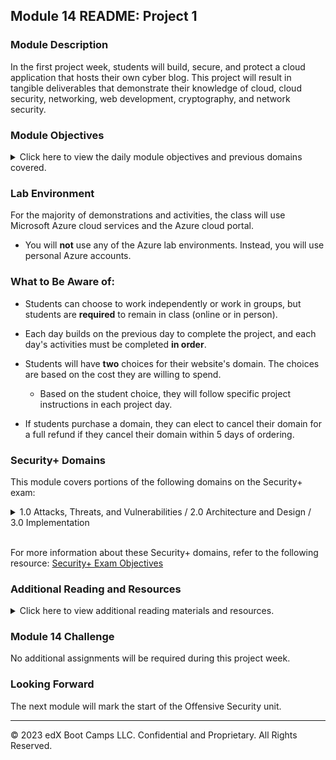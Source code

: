 ## Module 14 README: Project 1

### Module Description

In the first project week, students will build, secure, and protect a cloud application that hosts their own cyber blog. This project will result in tangible deliverables that demonstrate their knowledge of cloud, cloud security, networking, web development, cryptography, and network security.

### Module Objectives

<details>
    <summary>Click here to view the daily module objectives and previous domains covered.</summary>

  <br>

- **Day 1:** Students will **build, host, and design** their own web application.

  - This day will incorporate topics from the Networking, Cloud, and Web Development modules.

- **Day 2:** Students will **secure** their web application with SSL certificates.

  - This day will incorporate topics from the Cryptography and Terminal modules.

- **Day 3:** Students will **protect** their web application with Azure's security features.

  - This day will incorporate topics from the Network Security module.

</details>

### Lab Environment

For the majority of demonstrations and activities, the class will use Microsoft Azure cloud services and the Azure cloud portal.

- You will **not** use any of the Azure lab environments. Instead, you will use personal Azure accounts.

### What to Be Aware of:

   - Students can choose to work independently or work in groups, but students are **required** to remain in class (online or in person).

   - Each day builds on the previous day to complete the project, and each day's activities must be completed **in order**.

   - Students will have **two** choices for their website's domain. The choices are based on the cost they are willing to spend.

     - Based on the student choice, they will follow specific project instructions in each project day.

   - If students purchase a domain, they can elect to cancel their domain for a full refund if they cancel their domain within 5 days of ordering.

### Security+ Domains

This module covers portions of the following domains on the Security+ exam:

<details>
    <summary>1.0 Attacks, Threats, and Vulnerabilities / 2.0 Architecture and Design / 3.0 Implementation </summary> 
 <br>

- Indicators of compromise

- Types of attacks

- Network components

- Secure network architecture concepts

- Common security issues

- Secure protocols

- Incident response procedures

</details> 

<br>

For more information about these Security+ domains, refer to the following resource: [Security+ Exam Objectives](
https://comptiacdn.azureedge.net/webcontent/docs/default-source/exam-objectives/comptia-security-sy0-601-exam-objectives-(2-0).pdf?sfvrsn=8c5889ff_2)


### Additional Reading and Resources

<details> 
<summary> Click here to view additional reading materials and resources. </summary>
</br>

#### Day 1


- [Microsoft Docs: How to open a support ticket](https://docs.microsoft.com/en-us/azure/azure-portal/supportability/how-to-create-azure-support-request)

- [Azure App Service Documentation](https://docs.microsoft.com/en-us/azure/app-service/)

- [How to come up with a Good Domain Name](https://domains.google/learn/how-to-come-up-with-a-good-domain-name/)
- [Split-Half Search](https://www.peachpit.com/articles/article.aspx?p=420908&seqNum=3)

- [Top CyberSecurity Blog Websites](https://onlinedegrees.sandiego.edu/top-cyber-security-blogs-websites/)

#### Day 2:

- [Azure Key Vaults](https://azure.microsoft.com/en-us/services/key-vault/#product-overview)

- [What is a self signed certificate?](https://sectigostore.com/page/what-is-a-self-signed-certificate/)

- [Binding Certificates in Azure](https://docs.microsoft.com/en-us/azure/app-service/configure-ssl-bindings#bind-your-ssl-certificate)

- [Azure App Service Managed Certificates](https://azure.microsoft.com/en-us/updates/secure-your-custom-domains-at-no-cost-with-app-service-managed-certificates-preview/)

- [Azure App Service Documentation](https://docs.microsoft.com/en-us/azure/app-service/)

- If Microsoft Support is needed, visit [How to open a support ticket](https://docs.microsoft.com/en-us/azure/azure-portal/supportability/how-to-create-azure-support-request)

#### Day 3

- [Azure Front Door Documentation](https://azure.microsoft.com/en-us/services/frontdoor/#overview)

- [Azure Web Application Firewall on Front Door](https://docs.microsoft.com/en-us/azure/web-application-firewall/afds/afds-overview)

- [Azure Security Center Documentation](https://docs.microsoft.com/en-us/azure/security-center/)

---


</details>

### Module 14 Challenge

No additional assignments will be required during this project week.

### Looking Forward 

The next module will mark the start of the Offensive Security unit.  

---

© 2023 edX Boot Camps LLC. Confidential and Proprietary. All Rights Reserved.
